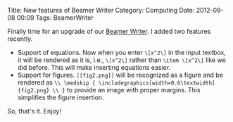 Title: New features of Beamer Writer
Category: Computing
Date: 2012-09-08 00:09
Tags: BeamerWriter

Finally time for an upgrade of our [Beamer Writer](http://lab.grapeot.me/beamer/). I added two features recently.

 * Support of  equations. Now when you enter `\[x^2\]` in the input textbox, it will be rendered as it is, i.e.,  `\[x^2\]` rather than `\item \[x^2\]` like we did before. This will make inserting equations easier.
 * Support for figures. `[[fig2.png]]` will be recognized as a figure and be rendered as `\\ \medskip { \includegraphics[width=0.6\textwidth]{fig2.png} \\ }` to provide an image with proper margins. This simplifies the figure insertion.

So, that's it. Enjoy!
